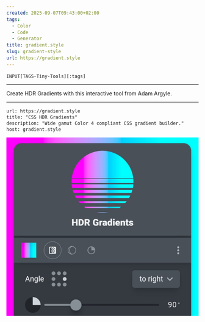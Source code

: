 ```yaml
---
created: 2025-09-07T09:43:00+02:00
tags:
  - Color
  - Code
  - Generator
title: gradient.style
slug: gradient-style
url: https://gradient.style
---
```

```meta-bind
INPUT[TAGS-Tiny-Tools][:tags]
```

___
Create HDR Gradients with this interactive tool from Adam Argyle.
___

```cardlink
url: https://gradient.style
title: "CSS HDR Gradients"
description: "Wide gamut Color 4 compliant CSS gradient builder."
host: gradient.style
```

![](_attachments/gradient-style.jpeg)